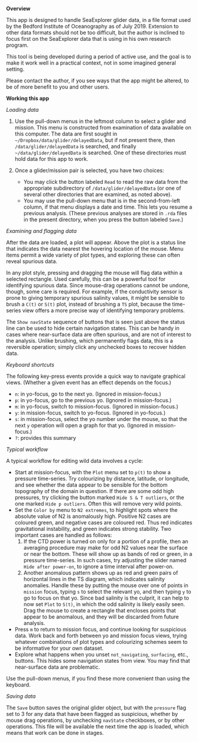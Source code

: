 **Overview**

This app is designed to handle SeaExplorer glider data, in a file format used
by the Bedford Institute of Oceanography as of July 2019.  Extension to other
data formats should not be too difficult, but the author is inclined to focus
first on the SeaExplorer data that is using in his own research program.

This tool is being developed during a period of active use, and the goal is to
make it work well in a practical context, not in some imagined general setting.

Please contact the author, if you see ways that the app might be altered, to be
of more benefit to you and other users.


**Working this app**

*Loading data*

1. Use the pull-down menus in the leftmost column to select a glider and
   mission.  This menu is constructed from examination of data available on
this computer. The data are first sought in
`~/Dropbox/data/glider/delayedData`, but if not present there, then
`/data/glider/delayedData` is searched, and finally `~/data/glider/delayedData`
is searched. One of these directories must hold data for this app to work.

2. Once a glider/mission pair is selected, you have two choices:
    * You may click the button labeled `Read` to read the raw data from the
      appropriate subdirectory of `/data/glider/delayedData` (or one of
      several other directories that are examined, as noted above).
    * You may use the pull-down menu that is in the second-from-left column, if
      that menu displays a date and time. This lets you resume a previous
analysis.  (These previous analyses are stored in `.rda` files in the present
directory, when you press the button labeled `Save`.)

*Examining and flagging data*

After the data are loaded, a plot will appear. Above the plot is a status line
that indicates the data nearest the hovering location of the mouse.  Menu items
permit a wide variety of plot types, and exploring these can often reveal
spurious data.

In any plot style, pressing and dragging the mouse will flag data within a
selected rectangle. Used carefully, this can be a powerful tool for identifying
spurious data. Since mouse-drag operations cannot be undone, though, some care
is required. For example, if the conductivity sensor is prone to giving
temporary spurious salinity values, it might be sensible to brush a `C(t)` or
`S(t)` plot, instead of brushing a `TS` plot, because the time-series view
offers a more precise way of identifying temporary problems.

The `Show navState` sequence of buttons that is seen just above the status line
can be used to hide certain navigation states. This can be handy in cases where
near-surface data are often spurious, and are not of interest to the analysis.
Unlike brushing, which permanently flags data, this is a reversible operation;
simply click any unchecked boxes to recover hidden data.

*Keyboard shortcuts*

The following key-press events provide a quick way to navigate graphical views.
(Whether a given event has an effect depends on the focus.)

* `n`: in yo-focus, go to the next yo. (Ignored in mission-focus.)
* `p`: in yo-focus, go to the previous yo. (Ignored in mission-focus.)
* `m`: in yo-focus, switch to mission-focus. (Ignored in mission-focus.)
* `y`: in mission-focus, switch to yo-focus. (Ignored in yo-focus.)
* `s`: in mission-focus, select the yo number under the mouse, so that
the next `y` operation will open a graph for that yo.  (Ignored in
  mission-focus.)
* `?`: provides this summary

*Typical workflow*

A typical workflow for editing wild data involves a cycle:

* Start at mission-focus, with the `Plot` menu set to `p(t)`
  to show a pressure time-series.  Try colourizing by
  distance, latitude, or longitude, and see whether the
  data appear to be sensible for the bottom topography of the domain in
  question.  If there are some odd high pressures, try clicking the button
  marked `Hide S & T outliers`, or the one marked `Hide p outliers`. Often
  this will remove very wild points.
* Set the `Color by` menu to `N2 extremes`, to highlight spots
  where the absolute value of N2 is anomalously
  high.  Positive N2 cases are coloured green, and negative cases
  are coloured red. Thus red indicates gravitational instability,
  and green indicates strong stability.  Two important cases
  are handled as follows:
  1. If the CTD power is turned on only for a portion of a profile,
  then an averaging procedure may make for odd N2 values near the
  surface or near the bottom. These will show up as bands of
  red or green, in a pressure time-series.  In such cases, try
  adjusting the slider named `Hide after power-on`, to ignore a time
  interval after power-on.
  2. Another anomalous pattern shows up as red and
  green pairs of horizontal lines in the TS diagram, which indicates
  salinity anomalies.  Handle these by putting the mouse over one of 
  points in `mission` focus, typing `s` to select the relevant
  yo, and then typing `y` to go to focus on that yo. Since bad salinity
  is the culprit, it can help to now set `Plot` to `S(t)`, in
  which the odd salinity is likely easily seen.  Drag
  the mouse to create a rectangle that encloses points that appear
  to be anomalous, and they will be discarded from future analysis. 
* Press `m` to return to mission focus, and continue looking for suspicious
  data. Work back and forth between yo and mission focus views, trying
  whatever combinations of plot types and colourizing schemes seem to
  be informative for your own dataset.
* Explore what happens when you unset `not_navigating`, `surfacing`, etc.,
  buttons. This hides some navigation states from view.  You may find
  that near-surface data are problematic.

Use the pull-down menus, if you find these more convenient than using the
keyboard.


*Saving data*

The `Save` button saves the original glider object, but with the `pressure`
flag set to 3 for any data that have been flagged as suspicious, whether by
mouse drag operations, by unchecking `navState` checkboxes, or by other
operations. This file will be available the next time the app is loaded, which
means that work can be done in stages.

